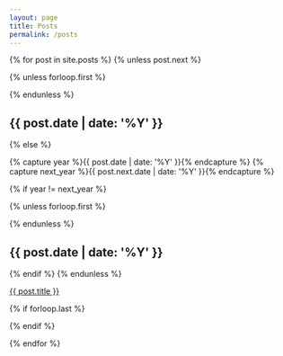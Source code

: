 ```yaml
---
layout: page
title: Posts
permalink: /posts
---
```

<section class="archive">
{% for post in site.posts %}
{% unless post.next %}

  {% unless forloop.first %}
    </div>
  </div>
  {% endunless %}

  <div class="archive-item fadeInDown animated">
    <h2>{{ post.date | date: '%Y' }}</h2>
    <div>

{% else %}

{% capture year %}{{ post.date | date: '%Y' }}{% endcapture %}
{% capture next_year %}{{ post.next.date | date: '%Y' }}{% endcapture %}

{% if year != next_year %}

  {% unless forloop.first %}
    </div></div>
  {% endunless %}

  <div class="archive-item fadeInDown animated">
    <h2>{{ post.date | date: '%Y' }}</h2>
    <div>

{% endif %}
{% endunless %}
  <article><a href="{{ post.url | absolute_url }}" title="{{ post.title }}">{{ post.title }}</a></article>

  {% if forloop.last %}
    </div></div>
  {% endif %}

{% endfor %}
</section>
